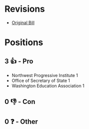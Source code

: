# Revisions
* [Original Bill](1/)

# Positions
## 3 👍 - Pro
* Northwest Progressive Institute 1
* Office of Secretary of State 1
* Washington Education Association 1

## 0 👎 - Con

## 0 ❓ - Other
